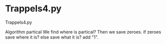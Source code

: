 # Trappels4.py
Trappels4.py

Algorithm partical
We find where is partical?
Then we save zeroes.
if zeroes save where it is?
else save what it is?
add "1".
